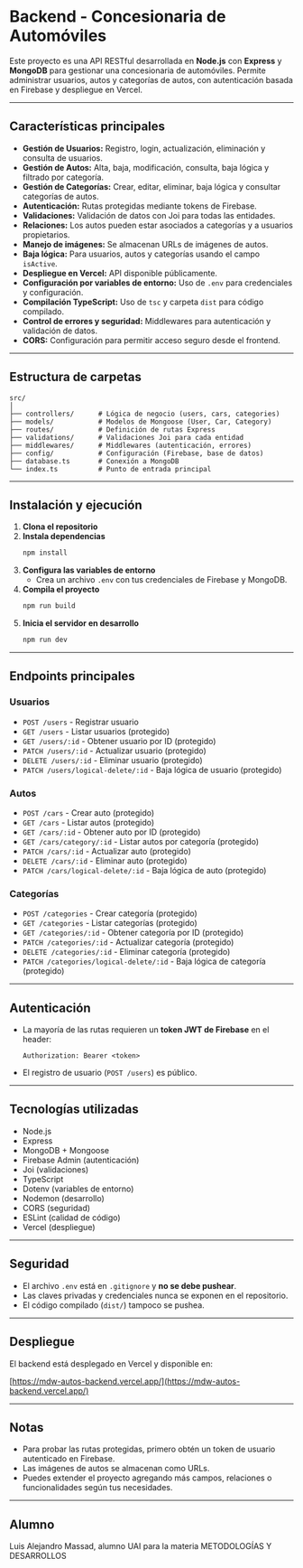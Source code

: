# Backend - Concesionaria de Automóviles

Este proyecto es una API RESTful desarrollada en **Node.js** con **Express** y **MongoDB** para gestionar una concesionaria de automóviles. Permite administrar usuarios, autos y categorías de autos, con autenticación basada en Firebase y despliegue en Vercel.

---

## Características principales

- **Gestión de Usuarios:** Registro, login, actualización, eliminación y consulta de usuarios.
- **Gestión de Autos:** Alta, baja, modificación, consulta, baja lógica y filtrado por categoría.
- **Gestión de Categorías:** Crear, editar, eliminar, baja lógica y consultar categorías de autos.
- **Autenticación:** Rutas protegidas mediante tokens de Firebase.
- **Validaciones:** Validación de datos con Joi para todas las entidades.
- **Relaciones:** Los autos pueden estar asociados a categorías y a usuarios propietarios.
- **Manejo de imágenes:** Se almacenan URLs de imágenes de autos.
- **Baja lógica:** Para usuarios, autos y categorías usando el campo `isActive`.
- **Despliegue en Vercel:** API disponible públicamente.
- **Configuración por variables de entorno:** Uso de `.env` para credenciales y configuración.
- **Compilación TypeScript:** Uso de `tsc` y carpeta `dist` para código compilado.
- **Control de errores y seguridad:** Middlewares para autenticación y validación de datos.
- **CORS:** Configuración para permitir acceso seguro desde el frontend.

---

## Estructura de carpetas

```
src/
│
├── controllers/      # Lógica de negocio (users, cars, categories)
├── models/           # Modelos de Mongoose (User, Car, Category)
├── routes/           # Definición de rutas Express
├── validations/      # Validaciones Joi para cada entidad
├── middlewares/      # Middlewares (autenticación, errores)
├── config/           # Configuración (Firebase, base de datos)
├── database.ts       # Conexión a MongoDB
└── index.ts          # Punto de entrada principal
```

---

## Instalación y ejecución

1. **Clona el repositorio**
2. **Instala dependencias**
   ```bash
   npm install
   ```
3. **Configura las variables de entorno**
   - Crea un archivo `.env` con tus credenciales de Firebase y MongoDB.
4. **Compila el proyecto**
   ```bash
   npm run build
   ```
5. **Inicia el servidor en desarrollo**
   ```bash
   npm run dev
   ```

---

## Endpoints principales

### Usuarios

- `POST /users` - Registrar usuario
- `GET /users` - Listar usuarios (protegido)
- `GET /users/:id` - Obtener usuario por ID (protegido)
- `PATCH /users/:id` - Actualizar usuario (protegido)
- `DELETE /users/:id` - Eliminar usuario (protegido)
- `PATCH /users/logical-delete/:id` - Baja lógica de usuario (protegido)

### Autos

- `POST /cars` - Crear auto (protegido)
- `GET /cars` - Listar autos (protegido)
- `GET /cars/:id` - Obtener auto por ID (protegido)
- `GET /cars/category/:id` - Listar autos por categoría (protegido)
- `PATCH /cars/:id` - Actualizar auto (protegido)
- `DELETE /cars/:id` - Eliminar auto (protegido)
- `PATCH /cars/logical-delete/:id` - Baja lógica de auto (protegido)

### Categorías

- `POST /categories` - Crear categoría (protegido)
- `GET /categories` - Listar categorías (protegido)
- `GET /categories/:id` - Obtener categoría por ID (protegido)
- `PATCH /categories/:id` - Actualizar categoría (protegido)
- `DELETE /categories/:id` - Eliminar categoría (protegido)
- `PATCH /categories/logical-delete/:id` - Baja lógica de categoría (protegido)

---

## Autenticación

- La mayoría de las rutas requieren un **token JWT de Firebase** en el header:
  ```
  Authorization: Bearer <token>
  ```
- El registro de usuario (`POST /users`) es público.

---

## Tecnologías utilizadas

- Node.js
- Express
- MongoDB + Mongoose
- Firebase Admin (autenticación)
- Joi (validaciones)
- TypeScript
- Dotenv (variables de entorno)
- Nodemon (desarrollo)
- CORS (seguridad)
- ESLint (calidad de código)
- Vercel (despliegue)

---

## Seguridad

- El archivo `.env` está en `.gitignore` y **no se debe pushear**.
- Las claves privadas y credenciales nunca se exponen en el repositorio.
- El código compilado (`dist/`) tampoco se pushea.

---

## Despliegue

El backend está desplegado en Vercel y disponible en:

[https://mdw-autos-backend.vercel.app/](https://mdw-autos-backend.vercel.app/)

---

## Notas

- Para probar las rutas protegidas, primero obtén un token de usuario autenticado en Firebase.
- Las imágenes de autos se almacenan como URLs.
- Puedes extender el proyecto agregando más campos, relaciones o funcionalidades según tus necesidades.

---

## Alumno

Luis Alejandro Massad, alumno UAI para la materia METODOLOGÍAS Y DESARROLLOS